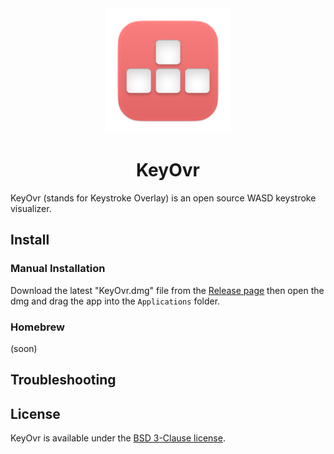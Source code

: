<div align="center">
    <img src="assets/AppIcon-256.png" width=200 height=200>
    <h1>KeyOvr</h1>
</div>

KeyOvr (stands for Keystroke Overlay) is an open source WASD keystroke visualizer.

## Install

### Manual Installation

Download the latest "KeyOvr.dmg" file from the [Release page](https://github.com/fizxxr/KeyOvr/releases) then open the dmg and drag the app into the `Applications` folder.

### Homebrew

(soon)

## Troubleshooting



## License

KeyOvr is available under the [BSD 3-Clause license](LICENSE).
